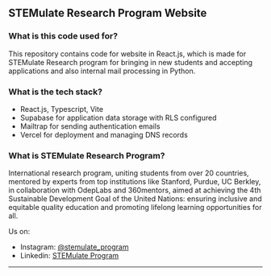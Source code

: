 ## STEMulate Research Program Website 

### What is this code used for?

This repository contains code for website in React.js, which is made for STEMulate Research program for bringing in new students and accepting applications and also internal mail processing in Python. 

### What is the tech stack?

- React.js, Typescript, Vite
- Supabase for application data storage with RLS configured
- Mailtrap for sending authentication emails
- Vercel for deployment and managing DNS records

### What is STEMulate Research Program?

International research program, uniting students from over 20 countries, mentored by experts from top institutions like Stanford, Purdue, UC Berkley, in collaboration with OdepLabs and 360mentors, aimed at achieving the 4th Sustainable Development Goal of the United Nations: ensuring inclusive and equitable quality education and promoting lifelong learning opportunities for all.

Us on:
- Instagram: <a href="https://instagram.com/stemulate_program">@stemulate_program</a>
- Linkedin: <a href="https://www.linkedin.com/company/stemulate-program/">STEMulate Program</a>
---
